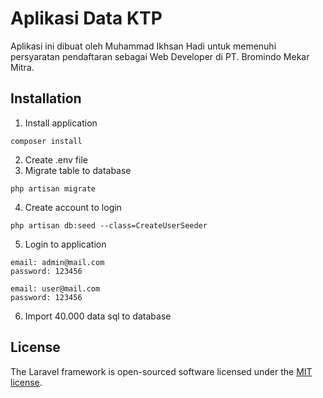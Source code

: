 # Aplikasi Data KTP

Aplikasi ini dibuat oleh Muhammad Ikhsan Hadi untuk memenuhi persyaratan pendaftaran sebagai Web Developer di PT. Bromindo Mekar Mitra.
<br>

## Installation
1. Install application
```
composer install
```

2. Create .env file
3. Migrate table to database
```
php artisan migrate
```

4. Create account to login
```
php artisan db:seed --class=CreateUserSeeder
```

5. Login to application
```
email: admin@mail.com
password: 123456
```
```
email: user@mail.com
password: 123456
```
6. Import 40.000 data sql to database

## License

The Laravel framework is open-sourced software licensed under the [MIT license](https://opensource.org/licenses/MIT).

